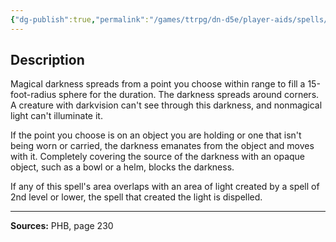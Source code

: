 ```yaml
---
{"dg-publish":true,"permalink":"/games/ttrpg/dn-d5e/player-aids/spells/level-2/darkness/","tags":["ttrpg/dnd/5e","verbal","material","concentration","spell"],"noteIcon":""}
---
```



## Description
Magical darkness spreads from a point you choose within range to fill a 15-foot-radius sphere for the duration.
The darkness spreads around corners.
A creature with darkvision can't see through this darkness, and nonmagical light can't illuminate it.

If the point you choose is on an object you are holding or one that isn't being worn or carried, the darkness emanates from the object and moves with it.
Completely covering the source of the darkness with an opaque object, such as a bowl or a helm, blocks the darkness.

If any of this spell's area overlaps with an area of light created by a spell of 2nd level or lower, the spell that created the light is dispelled.

---

**Sources:** PHB, page 230
